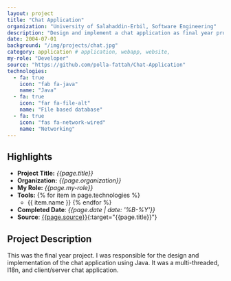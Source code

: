 ```yaml
---
layout: project
title: "Chat Application"
organization: "University of Salahaddin-Erbil, Software Engineering"
description: "Design and implement a chat application as final year project."
date: 2004-07-01
background: "/img/projects/chat.jpg"
category: application # application, webapp, website,
my-role: "Developer"
source: "https://github.com/polla-fattah/Chat-Application"
technologies:
  - fa: true
    icon: "fab fa-java"
    name: "Java"
  - fa: true
    icon: "far fa-file-alt"
    name: "File based database"
  - fa: true
    icon: "fas fa-network-wired"
    name: "Networking"
---
```

<style>
  ul p {
  margin-bottom: 2px;
  margin-top: 2px;
}
</style>
## Highlights

- **Project Title:** _{{page.title}}_
- **Organization:** _{{page.organization}}_
- **My Role:** _{{page.my-role}}_
- **Tools:** 
  {% for item in page.technologies %}
    - {{ item.name }}
  {% endfor %}
- **Completed Date**: _{{page.date  | date: '%B-%Y'}}_
- **Source**: [{{page.source}}]({{page.source}}){:target="{{page.title}}"}

## Project Description

This was the final year project. I was responsible for the design and implementation of the chat application using Java. It was a multi-threaded, I18n, and client/server chat application.
